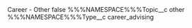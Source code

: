 <?xml version="1.0" encoding="UTF-8"?>
<CustomMetadata xmlns="http://soap.sforce.com/2006/04/metadata" xmlns:xsi="http://www.w3.org/2001/XMLSchema-instance" xmlns:xsd="http://www.w3.org/2001/XMLSchema">
    <label>Career - Other</label>
    <protected>false</protected>
    <values>
        <field>%%%NAMESPACE%%%Topic__c</field>
        <value xsi:type="xsd:string">other</value>
    </values>
    <values>
        <field>%%%NAMESPACE%%%Type__c</field>
        <value xsi:type="xsd:string">career_advising</value>
    </values>
</CustomMetadata>
